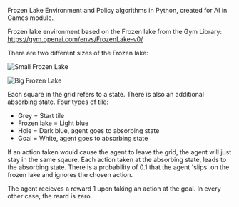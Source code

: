 Frozen Lake Environment and Policy algorithms in Python, created for AI in Games module.

Frozen lake environment based on the Frozen lake from the Gym Library: https://gym.openai.com/envs/FrozenLake-v0/

There are two different sizes of the Frozen lake:

![Small Frozen Lake](https://user-images.githubusercontent.com/60785645/105031167-d0add680-5a4c-11eb-9ba0-fc73968f1259.png)

![Big Frozen Lake](https://user-images.githubusercontent.com/60785645/105031109-b96ee900-5a4c-11eb-89ee-410c22a8fdc5.png)

Each square in the grid refers to a state. There is also an additional absorbing state.
Four types of tile:
- Grey = Start tile
- Frozen lake = Light blue
- Hole = Dark blue, agent goes to absorbing state
- Goal = White, agent goes to absorbing state

If an action taken would cause the agent to leave the grid, the agent will just stay in the same sqaure.
Each action taken at the absorbing state, leads to the absorbing state.
There is a probability of 0.1 that the agent 'slips' on the frozen lake and ignores the chosen action.

The agent recieves a reward 1 upon taking an action at the goal. In every other case, the reard is zero.
